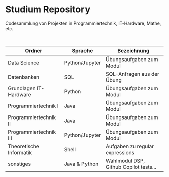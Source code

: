 # Studium Repository

Codesammlung von Projekten in Programmiertechnik, IT-Hardware, Mathe, etc.

<br>

| Ordner                  | Sprache        | Bezeichnung                            |
| ----------------------- | -------------- | -------------------------------------- |
| Data Science            | Python/Jupyter | Übungsaufgaben zum Modul               |
| Datenbanken             | SQL            | SQL-Anfragen aus der Übung             |
| Grundlagen IT-Hardware  | Python         | Übungsaufgaben zum Modul               |
| Programmiertechnik I    | Java           | Übungsaufgaben zum Modul               |
| Programmiertechnik II   | Java           | Übungsaufgaben zum Modul               |
| Programmiertechnik III  | Python/Jupyter | Übungsaufgaben zum Modul               |
| Theoretische Informatik | Shell          | Aufgaben zu regular expressions        |
| sonstiges               | Java & Python  | Wahlmodul DSP, Github Copilot tests... |

<br>

